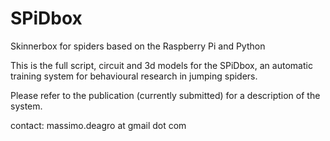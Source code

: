 # SPiDbox
Skinnerbox for spiders based on the Raspberry Pi and Python

This is the full script, circuit and 3d models for the SPiDbox, an automatic training system for behavioural research in jumping spiders.

Please refer to the publication (currently submitted) for a description of the system.

contact: massimo.deagro at gmail dot com
